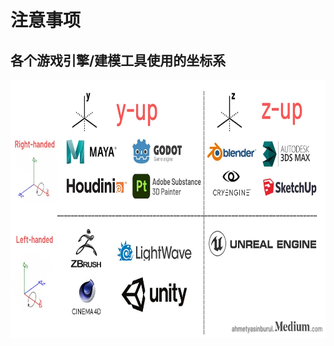 # 注意事项
## 各个游戏引擎/建模工具使用的坐标系

<img src="./assets/image0.webp" width="733.333333" height="412.666667">
